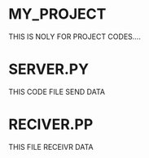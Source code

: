 # MY_PROJECT

THIS IS NOLY FOR PROJECT CODES....
# SERVER.PY
THIS CODE FILE SEND DATA 
# RECIVER.PP
THIS FILE RECEIVR DATA
